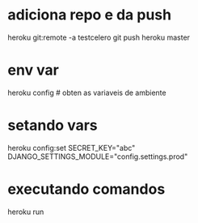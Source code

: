 # adiciona repo e da push
heroku git:remote -a testcelero
git push heroku master

# env var
heroku config # obten as variaveis de ambiente

# setando vars
heroku config:set SECRET_KEY="abc" DJANGO_SETTINGS_MODULE="config.settings.prod"

# executando comandos
heroku run <command>
